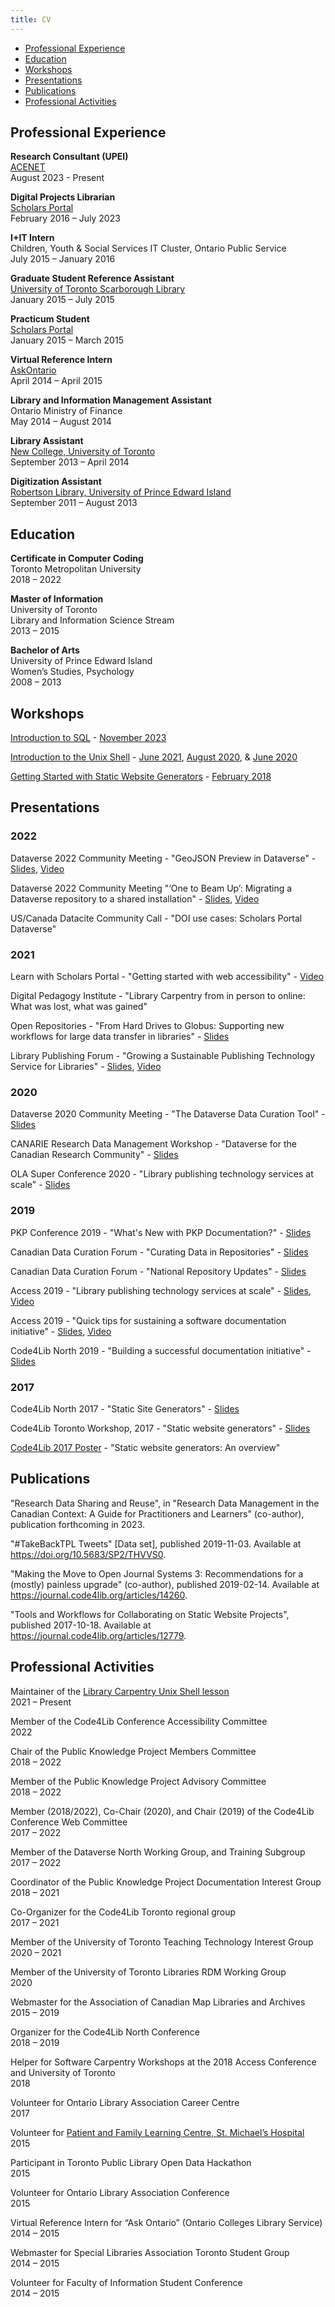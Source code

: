 ```yaml
---
title: CV
---
```


- [Professional Experience](#professional-experience)
- [Education](#education)
- [Workshops](#workshops)
- [Presentations](#presentations)
- [Publications](#publications)
- [Professional Activities](#professional-activities)


## Professional Experience

**Research Consultant (UPEI)**<br>
[ACENET](https://ace-net.ca)<br>
August 2023 - Present

**Digital Projects Librarian**<br>
[Scholars Portal](https://scholarsportal.info)<br>
February 2016 – July 2023

**I+IT Intern**<br>
Children, Youth & Social Services IT Cluster, Ontario Public Service<br>
July 2015 – January 2016

**Graduate Student Reference Assistant**<br>
[University of Toronto Scarborough Library](https://utsc.library.utoronto.ca/)<br>
January 2015 – July 2015

**Practicum Student**<br>
[Scholars Portal](https://scholarsportal.info)<br>
January 2015 – March 2015

**Virtual Reference Intern**<br>
[AskOntario](https://www.ocls.ca/services/askontario)<br>
April 2014 – April 2015

**Library and Information Management Assistant**<br>
Ontario Ministry of Finance<br>
May 2014 – August 2014

**Library Assistant**<br>
[New College, University of Toronto](http://www.newcollege.utoronto.ca/academics/new-college-academic-programs/d-g-ivey-library/)<br>
September 2013 – April 2014

**Digitization Assistant**<br>
[Robertson Library, University of Prince Edward Island](https://library.upei.ca/)<br>
September 2011 – August 2013

## Education

**Certificate in Computer Coding**<br>
Toronto Metropolitan University<br>
2018 – 2022

**Master of Information**<br>
University of Toronto<br>
Library and Information Science Stream<br>
2013 – 2015

**Bachelor of Arts**<br>
University of Prince Edward Island<br>
Women’s Studies, Psychology<br>
2008 – 2013

## Workshops

[Introduction to SQL](https://librarycarpentry.org/lc-sql/) - [November 2023](https://acenet-arc.github.io/2023-11-15-ACENET-LC-SQL/)

[Introduction to the Unix Shell](https://librarycarpentry.org/lc-shell/) - [June 2021](https://brockdsl.github.io/2021-06-07-brocku-online/), [August 2020](https://brockdsl.github.io/2020-08-19-Carpentry-Online/), & [June 2020](https://brockdsl.github.io/2020-06-04-Carpentry-Online/)

[Getting Started with Static Website Generators](../c4l18) - [February 2018](https://2018.code4lib.org/workshops/getting-started-with-static-website-generators)

## Presentations

### 2022

Dataverse 2022 Community Meeting - "GeoJSON Preview in Dataverse" - [Slides](https://docs.google.com/presentation/d/1GyQIdayXE0Q4v6HKlxXjoY-JLZT1lX16oUIolS-IvwA/edit?usp=sharing), [Video](https://youtu.be/EACJJaV3O1c?t=600)

Dataverse 2022 Community Meeting "‘One to Beam Up’: Migrating a Dataverse repository to a shared installation" - [Slides](https://docs.google.com/presentation/d/1hi5ozVmlHWmH0b0iPBfE4-sa9bcwXvCdDqH9jWgaTGk/edit?usp=sharing), [Video](https://youtu.be/eeCMN_5Nj_0?t=3523)

US/Canada Datacite Community Call - "DOI use cases: Scholars Portal Dataverse"

### 2021

Learn with Scholars Portal - "Getting started with web accessibility" - [Video](https://youtu.be/EYW_NI6R45s)

Digital Pedagogy Institute - "Library Carpentry from in person to online: What was lost, what was gained"

Open Repositories - "From Hard Drives to Globus: Supporting new workflows for large data transfer in libraries" - [Slides](https://doi.org/10.5281/zenodo.5021255)

Library Publishing Forum - "Growing a Sustainable Publishing Technology Service for Libraries" - [Slides](https://librarypublishing.org/wp-content/uploads/2019/09/Growing-a-sustainable-newson-with-speaker-notes.pdf), [Video](https://www.youtube.com/watch?v=WB7XDJ8rFlo)

### 2020

Dataverse 2020 Community Meeting - "The Dataverse Data Curation Tool" - [Slides](https://osf.io/5wezv/)

CANARIE Research Data Management Workshop - "Dataverse for the Canadian Research Community" - [Slides](https://docs.google.com/presentation/d/13ze5b2NwAekTsRh4LONqA_Fgus-EmO8CoW52qALzvJ8/edit?usp=sharing)

OLA Super Conference 2020 - "Library publishing technology services at scale" - [Slides](https://docs.google.com/presentation/d/1ZoXAMun-hed_pLGzXZSlg5nAap8TegQu2C_4fFPCDms/edit?usp=sharing)

### 2019

PKP Conference 2019 - "What's New with PKP Documentation?" - [Slides](https://docs.google.com/presentation/d/1UnCHnc25v3McHl09Wj13iA7EAHTeRy5SGc6e7V25l1c/edit?usp=sharing)

Canadian Data Curation Forum - "Curating Data in Repositories" - [Slides](https://github.com/data-curation/data-curation.github.io/raw/master/matls/Curating%20data%20in%20Repositories.pdf)

Canadian Data Curation Forum - "National Repository Updates" - [Slides](https://github.com/data-curation/data-curation.github.io/raw/master/matls/National%20Repository%20Updates.pdf)

Access 2019 - "Library publishing technology services at scale" - [Slides](https://docs.google.com/presentation/d/1gUugVwLKCLBMFlcYW59kA6sG6b2L7II3J99TutsxeUE/edit?usp=sharing), [Video](https://youtu.be/EHMCYGJKTgM)

Access 2019 - "Quick tips for sustaining a software documentation initiative" - [Slides](https://docs.google.com/presentation/d/1cWFC5i7kkN3ESpzax1NBkCxsfAVGZaifXD0U2uQjA40/edit?usp=sharing), [Video](https://youtu.be/-Vt1WBJMpXc)

Code4Lib North 2019 - "Building a successful documentation initiative" - [Slides](https://slides.com/kaitlinnewson/docs)

### 2017

Code4Lib North 2017 - "Static Site Generators" - [Slides](../c4ln17)

Code4Lib Toronto Workshop, 2017 - "Static website generators" - [Slides](../hugo201704)

[Code4Lib 2017 Poster](../c4l17) - "Static website generators: An overview"

## Publications

"Research Data Sharing and Reuse", in "Research Data Management in the Canadian Context: A Guide for Practitioners and Learners" (co-author), publication forthcoming in 2023.

"#TakeBackTPL Tweets" [Data set], published 2019-11-03. Available at https://doi.org/10.5683/SP2/THVVS0.

"Making the Move to Open Journal Systems 3: Recommendations for a (mostly) painless upgrade" (co-author), published 2019-02-14. Available at https://journal.code4lib.org/articles/14260.

"Tools and Workflows for Collaborating on Static Website Projects", published 2017-10-18. Available at https://journal.code4lib.org/articles/12779.

## Professional Activities

Maintainer of the [Library Carpentry Unix Shell lesson](https://github.com/LibraryCarpentry/lc-shell/)<br>
2021 – Present

Member of the Code4Lib Conference Accessibility Committee<br>
2022

Chair of the Public Knowledge Project Members Committee<br>
2018 – 2022

Member of the Public Knowledge Project Advisory Committee<br>
2018 – 2022

Member (2018/2022), Co-Chair (2020), and Chair (2019) of the Code4Lib Conference Web Committee<br>
2017 – 2022

Member of the Dataverse North Working Group, and Training Subgroup<br>
2017 – 2022

Coordinator of the Public Knowledge Project Documentation Interest Group<br>
2018 – 2021

Co-Organizer for the Code4Lib Toronto regional group<br>
2017 – 2021

Member of the University of Toronto Teaching Technology Interest Group<br>
2020 – 2021

Member of the University of Toronto Libraries RDM Working Group<br>
2020

Webmaster for the Association of Canadian Map Libraries and Archives<br>
2015 – 2019

Organizer for the Code4Lib North Conference<br>
2018 – 2019

Helper for Software Carpentry Workshops at the 2018 Access Conference and University of Toronto<br>
2018

Volunteer for Ontario Library Association Career Centre<br>
2017

Volunteer for [Patient and Family Learning Centre, St. Michael’s Hospital](https://unityhealth.to/patients-and-visitors/patient-information/patient-and-family-learning-centres/)<br>
2015

Participant in Toronto Public Library Open Data Hackathon<br>
2015

Volunteer for Ontario Library Association Conference<br>
2015

Virtual Reference Intern for “Ask Ontario” (Ontario Colleges Library Service)<br>
2014 – 2015

Webmaster for Special Libraries Association Toronto Student Group<br>
2014 – 2015

Volunteer for Faculty of Information Student Conference<br>
2014 – 2015
